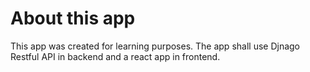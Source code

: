 # About this app

This app was created for learning purposes. The app shall use Djnago Restful API in backend and a react app in frontend.

